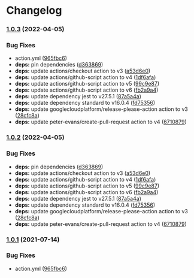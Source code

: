 # Changelog

### [1.0.3](https://github.com/higebu/conventional-commits-parser-action/compare/v1.0.2...v1.0.3) (2022-04-05)


### Bug Fixes

* action.yml ([965fbc6](https://github.com/higebu/conventional-commits-parser-action/commit/965fbc66dd5d0e8dfd6851564ab5237f5b9f853a))
* **deps:** pin dependencies ([d363869](https://github.com/higebu/conventional-commits-parser-action/commit/d36386965bdfcaf1f77e68c70fbafc0457f7cf12))
* **deps:** update actions/checkout action to v3 ([a53d6e0](https://github.com/higebu/conventional-commits-parser-action/commit/a53d6e00a1f0983bcf711ed88027f5d6ac4c3225))
* **deps:** update actions/github-script action to v4 ([1df6afa](https://github.com/higebu/conventional-commits-parser-action/commit/1df6afa0a03db94dcbcf31ec47264d73acc61174))
* **deps:** update actions/github-script action to v5 ([99c9e87](https://github.com/higebu/conventional-commits-parser-action/commit/99c9e879ba6edc19aa268ce975fd3460e97be157))
* **deps:** update actions/github-script action to v6 ([fb2a9a4](https://github.com/higebu/conventional-commits-parser-action/commit/fb2a9a4533958f5bcebe028feb0a4acba6b53170))
* **deps:** update dependency jest to v27.5.1 ([87a5a4a](https://github.com/higebu/conventional-commits-parser-action/commit/87a5a4ad0b16d4299cd1df53a306a2340497ef73))
* **deps:** update dependency standard to v16.0.4 ([fd75356](https://github.com/higebu/conventional-commits-parser-action/commit/fd75356e4c68e154125b143bafe57f48d09c3aa6))
* **deps:** update googlecloudplatform/release-please-action action to v3 ([28cfc8a](https://github.com/higebu/conventional-commits-parser-action/commit/28cfc8a537a1b8e88b35834455098becba5de2c0))
* **deps:** update peter-evans/create-pull-request action to v4 ([6710879](https://github.com/higebu/conventional-commits-parser-action/commit/67108799c148d5ed2ecdb75bcb71a0dca56fd23e))

### [1.0.2](https://github.com/higebu/conventional-commits-parser-action/compare/v1.0.1...v1.0.2) (2022-04-05)


### Bug Fixes

* **deps:** pin dependencies ([d363869](https://github.com/higebu/conventional-commits-parser-action/commit/d36386965bdfcaf1f77e68c70fbafc0457f7cf12))
* **deps:** update actions/checkout action to v3 ([a53d6e0](https://github.com/higebu/conventional-commits-parser-action/commit/a53d6e00a1f0983bcf711ed88027f5d6ac4c3225))
* **deps:** update actions/github-script action to v4 ([1df6afa](https://github.com/higebu/conventional-commits-parser-action/commit/1df6afa0a03db94dcbcf31ec47264d73acc61174))
* **deps:** update actions/github-script action to v5 ([99c9e87](https://github.com/higebu/conventional-commits-parser-action/commit/99c9e879ba6edc19aa268ce975fd3460e97be157))
* **deps:** update actions/github-script action to v6 ([fb2a9a4](https://github.com/higebu/conventional-commits-parser-action/commit/fb2a9a4533958f5bcebe028feb0a4acba6b53170))
* **deps:** update dependency jest to v27.5.1 ([87a5a4a](https://github.com/higebu/conventional-commits-parser-action/commit/87a5a4ad0b16d4299cd1df53a306a2340497ef73))
* **deps:** update dependency standard to v16.0.4 ([fd75356](https://github.com/higebu/conventional-commits-parser-action/commit/fd75356e4c68e154125b143bafe57f48d09c3aa6))
* **deps:** update googlecloudplatform/release-please-action action to v3 ([28cfc8a](https://github.com/higebu/conventional-commits-parser-action/commit/28cfc8a537a1b8e88b35834455098becba5de2c0))
* **deps:** update peter-evans/create-pull-request action to v4 ([6710879](https://github.com/higebu/conventional-commits-parser-action/commit/67108799c148d5ed2ecdb75bcb71a0dca56fd23e))

### [1.0.1](https://www.github.com/higebu/conventional-commits-parser-action/compare/v1.0.0...v1.0.1) (2021-07-14)


### Bug Fixes

* action.yml ([965fbc6](https://www.github.com/higebu/conventional-commits-parser-action/commit/965fbc66dd5d0e8dfd6851564ab5237f5b9f853a))
